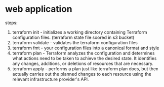 # web application
steps:

  1. terraform init - initializes a working directory containing Terraform configuration files. (terraform state file soored in s3 bucket)
  2. terraform validate - validates the terraform configuration files
  3. terraform fmt - your configuration files into a canonical format and style
  4. terraform plan - Terraform analyzes the configuration and determines what actions need to be taken to achieve the desired state. It identifies any changes, additions, or deletions of resources that are necessary.
  5. terraform apply -  performs a plan just like terraform plan does, but then actually carries out the planned changes to each resource using the relevant infrastructure provider's API.
